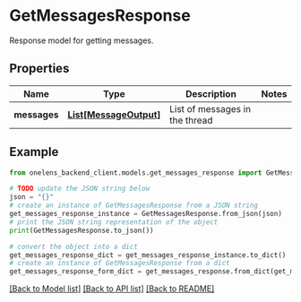 # GetMessagesResponse

Response model for getting messages.

## Properties

Name | Type | Description | Notes
------------ | ------------- | ------------- | -------------
**messages** | [**List[MessageOutput]**](MessageOutput.md) | List of messages in the thread | 

## Example

```python
from onelens_backend_client.models.get_messages_response import GetMessagesResponse

# TODO update the JSON string below
json = "{}"
# create an instance of GetMessagesResponse from a JSON string
get_messages_response_instance = GetMessagesResponse.from_json(json)
# print the JSON string representation of the object
print(GetMessagesResponse.to_json())

# convert the object into a dict
get_messages_response_dict = get_messages_response_instance.to_dict()
# create an instance of GetMessagesResponse from a dict
get_messages_response_form_dict = get_messages_response.from_dict(get_messages_response_dict)
```
[[Back to Model list]](../README.md#documentation-for-models) [[Back to API list]](../README.md#documentation-for-api-endpoints) [[Back to README]](../README.md)



